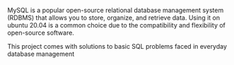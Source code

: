 MySQL is a popular open-source relational database management system (RDBMS) that allows you to store, organize, and retrieve data. Using it on ubuntu 20.04 is a common choice due to the compatibility and flexibility of open-source software.

This project comes with solutions to basic SQL problems faced in everyday database management
